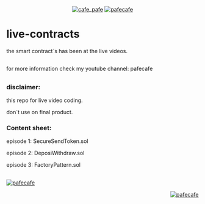 <p align="center"> 
  <a href="https://twitter.com/cafe_pafe" target="blank"><img src="https://img.shields.io/twitter/follow/cafe_pafe?logo=twitter&style=plastic&labelColor=334455" alt="cafe_pafe" /></a> 
<a href="https://youtube.com/pafecafe" target="blank"><img src="https://img.shields.io/badge/youtube-watch-red/follow/cafe_pafe?logo=youtube&style=plastic&logoColor=red&labelColor=334455" alt="pafecafe" /></a> 
</p>

# live-contracts
the smart contract`s has been at the live videos.
##
for more information check my youtube channel: pafecafe

##

### disclaimer:

this repo for live video coding.

don`t use on final product.


### Content sheet:
episode 1: SecureSendToken.sol

episode 2: DeposiWithdraw.sol

episode 3: FactoryPattern.sol

##
<p align="left"> 
<a href="https://img.shields.io/github/license/mosi-sol/live-contracts" target="blank"><img src="https://img.shields.io/github/license/mosi-sol/live-contracts" alt="pafecafe" /></a> 
</p>
<p align="right"> 
<a href="https://img.shields.io/twitter/url?url=https%3A%2F%2Fgithub.com%2Fmosi-sol%2Flive-contracts" target="blank"><img src="https://img.shields.io/twitter/url?url=https%3A%2F%2Fgithub.com%2Fmosi-sol%2Flive-contracts" alt="pafecafe" /></a> 
</p>
